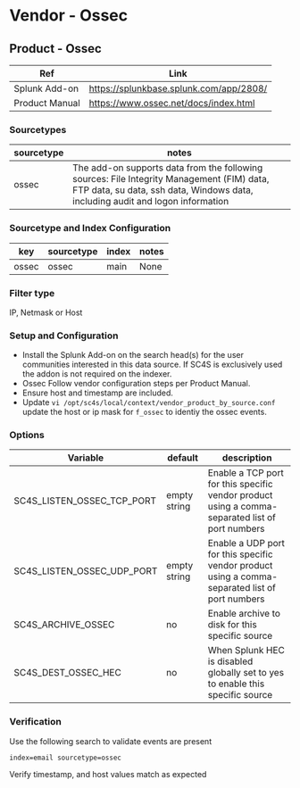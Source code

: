 # Vendor - Ossec

## Product - Ossec

| Ref            | Link                                                                                                    |
|----------------|---------------------------------------------------------------------------------------------------------|
| Splunk Add-on  | https://splunkbase.splunk.com/app/2808/                                                                |
| Product Manual | https://www.ossec.net/docs/index.html |

### Sourcetypes

| sourcetype     | notes                                                                                                   |
|----------------|---------------------------------------------------------------------------------------------------------|
| ossec     |  The add-on supports data from the following sources: File Integrity Management (FIM) data, FTP data, su data, ssh data, Windows data, including audit and logon information  |

### Sourcetype and Index Configuration

| key            | sourcetype     | index          | notes          |
|----------------|----------------|----------------|----------------|
| ossec    | ossec    | main          | None     |

### Filter type

IP, Netmask or Host

### Setup and Configuration

* Install the Splunk Add-on on the search head(s) for the user communities interested in this data source. If SC4S is exclusively used the addon is not required on the indexer.
* Ossec Follow vendor configuration steps per Product Manual.
* Ensure host and timestamp are included.
* Update ``vi /opt/sc4s/local/context/vendor_product_by_source.conf `` update the host or ip mask for ``f_ossec`` to identiy the ossec events.

### Options

| Variable       | default        | description    |
|----------------|----------------|----------------|
| SC4S_LISTEN_OSSEC_TCP_PORT      | empty string      | Enable a TCP port for this specific vendor product using a comma-separated list of port numbers |
| SC4S_LISTEN_OSSEC_UDP_PORT      | empty string      | Enable a UDP port for this specific vendor product using a comma-separated list of port numbers |
| SC4S_ARCHIVE_OSSEC | no | Enable archive to disk for this specific source |
| SC4S_DEST_OSSEC_HEC | no | When Splunk HEC is disabled globally set to yes to enable this specific source | 

### Verification

Use the following search to validate events are present

```
index=email sourcetype=ossec
```

Verify timestamp, and host values match as expected